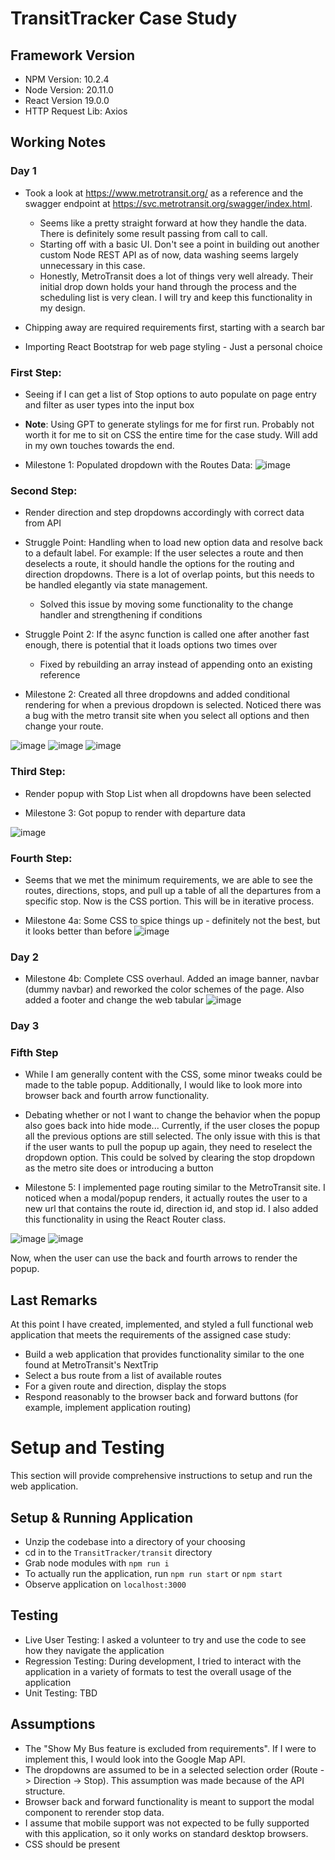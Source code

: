 # TransitTracker Case Study

## Framework Version

- NPM Version: 10.2.4
- Node Version: 20.11.0
- React Version 19.0.0
- HTTP Request Lib: Axios

## Working Notes

### Day 1

- Took a look at https://www.metrotransit.org/ as a reference and the swagger endpoint at https://svc.metrotransit.org/swagger/index.html.

  - Seems like a pretty straight forward at how they handle the data. There is definitely some result passing from call to call.
  - Starting off with a basic UI. Don't see a point in building out another custom Node REST API as of now, data washing seems largely unnecessary in this case.
  - Honestly, MetroTransit does a lot of things very well already. Their initial drop down holds your hand through the process and the scheduling list is very clean. I will try and keep this functionality in my design.

- Chipping away are required requirements first, starting with a search bar

- Importing React Bootstrap for web page styling - Just a personal choice

### First Step:

- Seeing if I can get a list of Stop options to auto populate on page entry and filter as user types into the input box
- **Note**: Using GPT to generate stylings for me for first run. Probably not worth it for me to sit on CSS the entire time for the case study. Will add in my own touches towards the end.

- Milestone 1: Populated dropdown with the Routes Data:
  ![image](./pictures/Milestone_1.PNG)

### Second Step:

- Render direction and step dropdowns accordingly with correct data from API

- Struggle Point: Handling when to load new option data and resolve back to a default label. For example: If the user selectes a route and then deselects a route, it should handle the options for the routing and direction dropdowns. There is a lot of overlap points, but this needs to be handled elegantly via state management.

  - Solved this issue by moving some functionality to the change handler and strengthening if conditions

- Struggle Point 2: If the async function is called one after another fast enough, there is potential that it loads options two times over
  - Fixed by rebuilding an array instead of appending onto an existing reference
- Milestone 2: Created all three dropdowns and added conditional rendering for when a previous dropdown is selected. Noticed there was a bug with the metro transit site when you select all options and then change your route.

![image](./pictures/Milestone_2a.PNG)
![image](./pictures/Milestone_2b.PNG)
![image](./pictures/Milestone_2c.PNG)

### Third Step:

- Render popup with Stop List when all dropdowns have been selected

- Milestone 3: Got popup to render with departure data

![image](pictures/Milestone_3.PNG)

### Fourth Step:

- Seems that we met the minimum requirements, we are able to see the routes, directions, stops, and pull up a table of all the departures from a specific stop. Now is the CSS portion. This will be in iterative process.

- Milestone 4a: Some CSS to spice things up - definitely not the best, but it looks better than before
  ![image](./pictures/Milestone_4.PNG)

### Day 2

- Milestone 4b: Complete CSS overhaul. Added an image banner, navbar (dummy navbar) and reworked the color schemes of the page. Also added a footer and change the web tabular
  ![image](./pictures/Milestone_4b.png)

### Day 3

### Fifth Step

- While I am generally content with the CSS, some minor tweaks could be made to the table popup. Additionally, I would like to look more into browser back and fourth arrow functionality.
- Debating whether or not I want to change the behavior when the popup also goes back into hide mode... Currently, if the user closes the popup all the previous options are still selected. The only issue with this is that if the user wants to pull the popup up again, they need to reselect the dropdown option. This could be solved by clearing the stop dropdown as the metro site does or introducing a button

- Milestone 5: I implemented page routing similar to the MetroTransit site. I noticed when a modal/popup renders, it actually routes the user to a new url that contains the route id, direction id, and stop id. I also added this functionality in using the React Router class.

![image](./pictures/Milestone_5a.png)
![image](./pictures/Milestone_5b.png)

Now, when the user can use the back and fourth arrows to render the popup.

## Last Remarks

At this point I have created, implemented, and styled a full functional web application that meets the requirements of the assigned case study:

- Build a web application that provides functionality similar to the one found at MetroTransit's NextTrip
- Select a bus route from a list of available routes
- For a given route and direction, display the stops
- Respond reasonably to the browser back and forward buttons (for example, implement application routing)

# Setup and Testing

This section will provide comprehensive instructions to setup and run the web application.

## Setup & Running Application

- Unzip the codebase into a directory of your choosing
- cd in to the `TransitTracker/transit` directory
- Grab node modules with `npm run i`
- To actually run the application, run `npm run start` or `npm start`
- Observe application on `localhost:3000`

## Testing

- Live User Testing: I asked a volunteer to try and use the code to see how they navigate the application
- Regression Testing: During development, I tried to interact with the application in a variety of formats to test the overall usage of the application
- Unit Testing: TBD

## Assumptions
- The "Show My Bus feature is excluded from requirements". If I were to implement this, I would look into the Google Map API.
- The dropdowns are assumed to be in a selected selection order (Route -> Direction -> Stop). This assumption was made because of the API structure.
- Browser back and forward functionality is meant to support the modal component to rerender stop data.
- I assume that mobile support was not expected to be fully supported with this application, so it only works on standard desktop browsers.
- CSS should be present